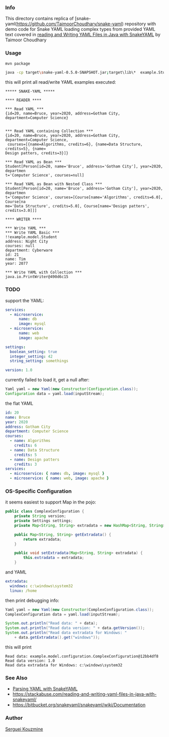 ###  Info

This directory  contains replica of
[snake-yaml(https://github.com/TaimoorChoudhary/snake-yaml) repository 
with demo code for Snake YAML loading complex types from provided YAML text
covered in [reading and Writing YAML Files in Java with SnakeYAML](https://stackabuse.com/reading-and-writing-yaml-files-in-java-with-snakeyaml/)  by Taimoor Choudhary


### Usage
```sh
mvn package
```

```sh
java -cp target\snake-yaml-0.5.0-SNAPSHOT.jar;target\lib\*  example.StudentReader
```
this will print all read/write YAML examples executed:

```text
***** SNAKE-YAML *****

**** READER ****

*** Read YAML ***
{id=20, name=Bruce, year=2020, address=Gotham City, department=Computer Science}


*** Read YAML containing Collection ***
{id=20, name=Bruce, year=2020, address=Gotham City, department=Computer Science,
 courses=[{name=Algorithms, credits=6}, {name=Data Structure, credits=5}, {name=
Design patters, credits=3}]}

*** Read YAML as Bean ***
Student[Person[id=20, name='Bruce', address='Gotham City'], year=2020, departmen
t='Computer Science', courses=null]

*** Read YAML as Bean with Nested Class ***
Student[Person[id=20, name='Bruce', address='Gotham City'], year=2020, departmen
t='Computer Science', courses=[Course[name='Algorithms', credits=6.0], Course[na
me='Data Structure', credits=5.0], Course[name='Design patters', credits=3.0]]]

**** WRITER ****

*** Write YAML ***
*** Write YAML Basic ***
!!example.model.Student
address: Night City
courses: null
department: Cyberware
id: 21
name: Tim
year: 2077

*** Write YAML with Collection ***
java.io.PrintWriter@490d6c15
```

### TODO

support the YAML:
```YAML
services:
  - microservice:
      name: db
      image: mysql
  - microservice:
      name: web
      image: apache

settings:
  boolean_setting: true
  integer_setting: 42
  string_setting: somethings

version: 1.0

```
currently failed to load it, get a null after:
```java
Yaml yaml = new Yaml(new Constructor(Configuration.class));
Configuration data = yaml.load(inputStream);

```


the flat YAML
```YAML
id: 20
name: Bruce
year: 2020
address: Gotham City
department: Computer Science
courses:
  - name: Algorithms
    credits: 6
  - name: Data Structure
    credits: 5
  - name: Design patters
    credits: 3
services:
  - microservice: { name: db, image: mysql }
  - microservice: { name: web, image: apache }

```

### OS-Specific Configuration

it seems easiest to support Map in the pojo:
```java
public class ComplexConfiguration {
	private String version;
	private Settings settings;
	private Map<String, String> extradata = new HashMap<String, String>();

	public Map<String, String> getExtradata() {
		return extradata;
	}

	public void setExtradata(Map<String, String> extradata) {
		this.extradata = extradata;
	}

```
and YAML
```YAML
extradata:
  windows: c:\windows\system32
  linux: /home
```
then print debugging info:
```java
Yaml yaml = new Yaml(new Constructor(ComplexConfiguration.class));
ComplexConfiguration data = yaml.load(inputStream);

System.out.println("Read data: " + data);
System.out.println("Read data version: " + data.getVersion());
System.out.println("Read data extradata for Windows: "
	+ data.getExtradata().get("windows"));

```
this will print

```text
Read data: example.model.configuration.ComplexConfiguration@12bb4df8
Read data version: 1.0
Read data extradata for Windows: c:\windows\system32
```
### See Also

  * [Parsing YAML with SnakeYAML](https://www.baeldung.com/java-snake-yaml)
  * https://stackabuse.com/reading-and-writing-yaml-files-in-java-with-snakeyaml/
  * https://bitbucket.org/snakeyaml/snakeyaml/wiki/Documentation

### Author
[Serguei Kouzmine](kouzmine_serguei@yahoo.com)
